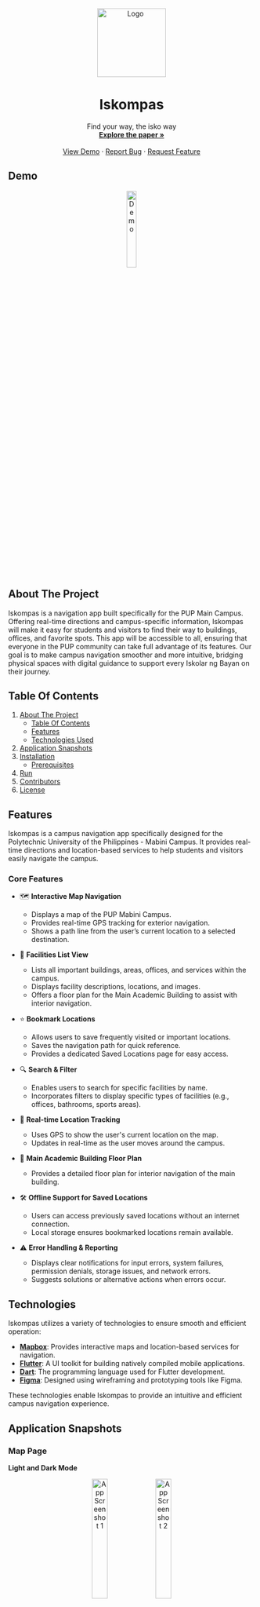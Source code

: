 <a id="readme-top"></a>

<!-- PROJECT LOGO -->
<br />
<div align="center">
  <a href="https://github.com/krislette/iskompas">
    <img src="https://github.com/user-attachments/assets/b94e5ac8-0e8d-4931-a834-6109b861cd6b" alt="Logo" width="140" height="140">
  </a>

  <h1 align="center">Iskompas</h1>
  <p align="center">
    Find your way, the isko way
    <br />
    <a href="https://drive.google.com/file/d/1JgwW8XNOogMiq1dx4NPJ74zv5r1D4Deo/view?usp=sharing"><strong>Explore the paper »</strong></a>
    <br />
    <br />
    <a href="#demo">View Demo</a>
    ·
    <a href="https://github.com/krislette/iskompas/issues">Report Bug</a>
    ·
    <a href="https://github.com/krislette/iskompas/issues">Request Feature</a>
  </p>
</div>

<!-- PROJECT DEMO -->
## Demo
<div align="center">
  <img src="https://github.com/user-attachments/assets/6f3e3657-7861-4d8f-86ce-6330ed4a910c" alt="Demo" width="20%">
</div>

<!-- ABOUT THE PROJECT -->
## About The Project

Iskompas is a navigation app built specifically for the PUP Main Campus. Offering real-time directions and campus-specific information, Iskompas will make it easy for students and visitors to find their way to buildings, offices, and favorite spots. This app will be accessible to all, ensuring that everyone in the PUP community can take full advantage of its features. Our goal is to make campus navigation smoother and more intuitive, bridging physical spaces with digital guidance to support every Iskolar ng Bayan on their journey.

<!-- TABLE OF CONTENTS -->
## Table Of Contents
<ol>
  <li>
    <a href="#about-the-project">About The Project</a>
    <ul>
      <li><a href="#table-of-contents">Table Of Contents</a></li>
      <li><a href="#features">Features</a></li>
      <li><a href="#technologies">Technologies Used</a></li>
    </ul>
  </li>
  <li>
    <a href="#application-snapshots">Application Snapshots</a>
  </li>
  <li>
    <a href="#installation">Installation</a>
    <ul>
      <li><a href="#prerequisites">Prerequisites</a></li>
    </ul>
  </li>
  <li>
    <a href="#run">Run</a>
  </li>
  <li>
    <a href="#contributors">Contributors</a>
  </li>
  <li>
    <a href="#license">License</a>
  </li>
</ol> 

## Features

Iskompas is a campus navigation app specifically designed for the Polytechnic University of the Philippines - Mabini Campus. It provides real-time directions and location-based services to help students and visitors easily navigate the campus.

### Core Features

- 🗺️ **Interactive Map Navigation**
  - Displays a map of the PUP Mabini Campus.
  - Provides real-time GPS tracking for exterior navigation.
  - Shows a path line from the user’s current location to a selected destination.

- 📌 **Facilities List View**
  - Lists all important buildings, areas, offices, and services within the campus.
  - Displays facility descriptions, locations, and images.
  - Offers a floor plan for the Main Academic Building to assist with interior navigation.

- ⭐ **Bookmark Locations**
  - Allows users to save frequently visited or important locations.
  - Saves the navigation path for quick reference.
  - Provides a dedicated Saved Locations page for easy access.

- 🔍 **Search & Filter**
  - Enables users to search for specific facilities by name.
  - Incorporates filters to display specific types of facilities (e.g., offices, bathrooms, sports areas).
  
- 📍 **Real-time Location Tracking**
  - Uses GPS to show the user's current location on the map.
  - Updates in real-time as the user moves around the campus.

- 🏫 **Main Academic Building Floor Plan**
  - Provides a detailed floor plan for interior navigation of the main building.

- 🛠 **Offline Support for Saved Locations**
  - Users can access previously saved locations without an internet connection.
  - Local storage ensures bookmarked locations remain available.

- ⚠ **Error Handling & Reporting**
  - Displays clear notifications for input errors, system failures, permission denials, storage issues, and network errors.
  - Suggests solutions or alternative actions when errors occur.

<!-- TECHNOLOGIES USED -->
## Technologies

Iskompas utilizes a variety of technologies to ensure smooth and efficient operation:

- **[Mapbox](https://www.mapbox.com/)**: Provides interactive maps and location-based services for navigation.
- **[Flutter](https://flutter.dev/)**: A UI toolkit for building natively compiled mobile applications.
- **[Dart](https://dart.dev/)**: The programming language used for Flutter development.
- **[Figma](https://www.figma.com/)**: Designed using wireframing and prototyping tools like Figma.

These technologies enable Iskompas to provide an intuitive and efficient campus navigation experience. 

<!-- APPLICATION SNAPSHOTS -->
## Application Snapshots
### Map Page
**Light and Dark Mode**
<p align="center">
  <img src="https://github.com/user-attachments/assets/50d6b79f-e8c8-48cd-8ada-cd4d3208d8ce" alt="App Screenshot 1" width="25%">
  <img src="https://github.com/user-attachments/assets/885e8e3e-d41c-4189-9373-6c15216c3d17" alt="App Screenshot 2" width="25%">
</p>

### Pins
**Light Mode**
<p align="center">
  <img src="https://github.com/user-attachments/assets/10e80b74-34ee-494a-a706-6b9e38a58c35" alt="App Screenshot 3" width="15%">
  <img src="https://github.com/user-attachments/assets/5690a17d-b624-44a4-9742-eeab76a81400" alt="App Screenshot 4" width="15%">
  <img src="https://github.com/user-attachments/assets/1affda42-fe0f-49e7-ac32-a9c9fb822726" alt="App Screenshot 5" width="15%">
  <img src="https://github.com/user-attachments/assets/0ef08aad-514b-4013-9239-b455449d6b39" alt="App Screenshot 6" width="15%">
  <img src="https://github.com/user-attachments/assets/abee38b6-b648-4474-9646-a8e7e5ff3f77" alt="App Screenshot 7" width="15%">
</p>

**Dark Mode**
<p align="center"> 
  <img src="https://github.com/user-attachments/assets/52a6758b-be1c-41b7-8c67-1effb04773b3" alt="App Screenshot 8" width="15%">
  <img src="https://github.com/user-attachments/assets/f1f84be0-fa26-4abc-a617-596df8674a8b" alt="App Screenshot 9" width="15%">
  <img src="https://github.com/user-attachments/assets/5290eb3a-3447-4b45-b342-5b3dc05c0d42" alt="App Screenshot 10" width="15%">
  <img src="https://github.com/user-attachments/assets/54d6dc35-a80a-490e-b840-3099c43a1adf" alt="App Screenshot 11" width="15%">
  <img src="https://github.com/user-attachments/assets/7e054939-a6a6-4f31-8df0-93f858633672" alt="App Screenshot 12" width="15%">
</p>

### Search Location in Map Page
<p align="center">
  <img src="https://github.com/user-attachments/assets/ffaa2144-420c-411b-842a-12183b88ac3f" alt="App Screenshot 13" width="25%">
</p>

### Turn-by-turn Navigation
<p align="center">
  <img src="https://github.com/user-attachments/assets/f16e3653-6360-4be5-862a-bc177a019b1b" alt="App Screenshot 14" width="25%">
  <img src="https://github.com/user-attachments/assets/2b6c0c0b-107f-4cdd-8151-3941bfb57711" alt="App Screenshot 15" width="25%">
</p>

### Save Page
<p align="center">
  <img src="https://github.com/user-attachments/assets/64d343b9-d907-4187-a9b7-8851aa67fa48" alt="App Screenshot 16" width="25%">
  <img src="https://github.com/user-attachments/assets/a9e66ecd-e1a8-4181-811e-c108cf5be3d7" alt="App Screenshot 17" width="25%">
</p>

### Facilities Page
<p align="center"> 
  <img src="https://github.com/user-attachments/assets/fdfb2d30-0726-4881-9ba5-1963813d0b30" alt="App Screenshot 18" width="25%">
  <img src="https://github.com/user-attachments/assets/a4c9fb3f-623e-4008-9006-e42ffd1e84d1" alt="App Screenshot 19" width="25%">
</p>

**Floor Plan**
<p align="center"> 
  <img src="https://github.com/user-attachments/assets/fdfb2d30-0726-4881-9ba5-1963813d0b30" alt="App Screenshot 20" width="25%">
  <img src="https://github.com/user-attachments/assets/ac741a07-1fba-4c8b-b425-1b2f19d49f32" alt="App Screenshot 21" width="25%">
</p>

<!-- INSTALLATION -->
## Installation
### Prerequisites

Before running the application, ensure you have the following installed on your system:

- **[Flutter](https://flutter.dev/docs/get-started/install)** (Latest stable version)
- **[Dart](https://dart.dev/get-dart)** (Included with Flutter)
- **[Android Studio](https://developer.android.com/studio)** (For Android development)
- **[Android SDK](https://developer.android.com/studio/releases/sdk-tools)** (Installed via Android Studio)
- **[Visual Studio Code (VS Code)](https://code.visualstudio.com/)** (Optional but recommended for Flutter development)
- **Device Emulator** (or a physical device with USB debugging enabled)

### Setup
1. Clone the repository:
```
git clone https://github.com/yourusername/your-repo.git
```
2. Navigate to the project directory:
```
cd your-project-folder
```
3. Open the code in visual studio code:
```
code .
```
4. Run this to download all dependencies listed on ```pubspec.yaml```:
```
flutter pub get
```
<br>
Ensure you have the following files in your project directory:

5. **`.env` File**:  
   Create a `.env` file in the root of your project and add the following line:
   ```
   ACCESS_TOKEN=<your-access-token>
   ```
   Replace ```<your-access-token>``` with your actual Mapbox access token.

6. ```nodes.geojson``` File: <br>
Ensure you have a ```nodes.geojson``` file in your project directory. This file should contain your dataset from Mapbox in ```GeoJSON format```.



#### Optional

1. Add the following code to your shell configuration file (e.g., ```~/.bashrc```, ```~/.zshrc```, etc.):
```
runflutter() {
    if [ -z "$1" ]; then
        echo "Usage: runflutter <device-name>"
        return 1
    fi
    flutter run -d "$1" | grep -v -e 'updateAcquireFence' -e 'err open mi_exception_log' -e 'err write to mi_exception_log' -e 'QueueBuffer time out'
}
```
2. Save the file and reload your shell configuration:
```
source ~/.bashrc  # or source ~/.zshrc
```
3. The ```runflutter``` command in your terminal will later be used in running the application.

<!-- PHONE SETUP -->
### Phone Setup

If you're going to use an **emulator** instead of a physical phone to run the app, you can **skip** this section. However, if you want to use a **physical phone**, follow the steps below to configure your device.

#### Step 1: Enable Developer Options and USB Debugging
1. Watch this video to learn how to enable **Developer Options** on your phone:  
   [How to Enable Developer Options on Android](https://youtu.be/zu9oCE9N8H0?si=aNqJr9S2lwZdXRNF).
2. Once Developer Options is enabled, locate **USB Debugging** and turn it on.
3. Near the USB Debugging option, find **Wireless Debugging** and turn it on as well.

#### Step 2: Pair Your Device with Your Laptop/PC
To pair your device with your development machine:
1. Open **Android Studio**.
2. Click the **Wi-Fi icon** (or go to the **Device Manager**) to view available connections.
3. Pair your device using one of the following methods:
   - **QR Code**: Click "Pair using QR Code" on your phone and scan the QR code displayed in Android Studio.
   - **Pairing Code**: Click "Pair using Pairing Code" and enter the code displayed on your phone.

#### Step 3: Verify Connection
- Once paired, your phone will show a notification confirming it is connected to **Wireless Debugging**.
- If the connection is successful, you can proceed to the next steps in your development workflow.

---

**Note**: Ensure your phone and laptop/PC are on the same Wi-Fi network for Wireless Debugging to work properly.
   
<!-- HOW TO RUN THE PROGRAM -->
##  Run

### Step 1: List Connected Devices
To get a list of all connected devices, run the following command in your terminal:
```
flutter devices
```
An output like this will appear:
```
Found 3 connected devices:
  Windows (desktop) • windows • windows-x64    • Microsoft Windows [Version 10.0.26100.2894]
  Chrome (web)      • chrome  • web-javascript • Google Chrome 132.0.6834.160
  Edge (web)        • edge    • web-javascript • Microsoft Edge 132.0.2957.127

Found 1 wirelessly connected device:
  M2101K6G (mobile) • adb-de63fc98-IyvXZg._adb-tls-connect._tcp • android-arm64 • Android 13 (API 33)
```
Copy the phone ID (e.g., ```adb-de63fc98-IyvXZg._adb-tls-connect._tcp```) from the output.

### Step 2: Run the App
There are three ways to run the app:

#### Option 1: Automated Process (Recommended)
If you’ve automated the process using the ```runflutter``` function, simply type:
```
runflutter <phone-id>
```
Example: 
```
runflutter adb-de63fc98-IyvXZg._adb-tls-connect._tcp
```

#### Option 2: Manual Process
If you didn’t set up the automation, use the following command:
```
flutter run -d <phone-id> | grep -v -e 'updateAcquireFence' -e 'err open mi_exception_log' -e 'err write to mi_exception_log' -e 'QueueBuffer time out'
```

#### Option 3: Using an Emulator
If you’re using an emulator:
1. Open the cloned project in **Android Studio**.
2. Set up and start an emulator from the **Device Manager**.
3. Click the **Run** button in Android Studio to launch the app on the emulator.

### Step 3: Wait for the App to Run
Once you’ve entered the command or clicked the Run button in Android Studio, wait for the app to build and launch on your device or emulator.

<!-- Contributor's Table -->
## Contributors
  <table style="width: 100%; text-align: center;">
    <thead>
      <tr>
        <th>Name</th>
        <th>Avatar</th>
        <th>GitHub</th>
        <th>Contributions</th>
      </tr>
    </thead>
    <tbody>
      <tr>
        <td>Acelle Krislette Rosales</td>
        <td><img src="https://github.com/user-attachments/assets/7594b3dd-67b6-4e8b-9337-6282f9040d72" alt="" style="border-radius: 50%; width: 50px;"></td>
        <td><a href="https://github.com/krislette">krislette</a></td>
        <td><b>Lead Developer</b>, <b>Fullstack Developer</b>: Acelle is responsible for overseeing the entire code production process. She created and set up the repository environment
          with a well-structured development workflow. She optimized the facilities page by implementing a search widget, enabling GPS location fetching, and preloading map data on the main interface. 
          Furthermore, she filtered annotations with pop-ups, developed turn-by-turn navigation, and enhanced map features, including pathfinding and theming. 
          She also implemented a functional search button for the map and made various optimizations. Acelle 
          contributed by adding nodes and serves as the main code reviewer for the application, ensuring code quality and consistency.
        </td>
      </tr>
      <tr>
        <td>Regina Bonifacio</td>
        <td><img src="https://github.com/user-attachments/assets/22c18520-6053-4909-afda-bc1d0e9355ff" alt="" style="border-radius: 50%; width: 50px;"></td>
        <td><a href="https://github.com/feiryrej">feiryrej</a></td>
        <td><b>Frontend Developer</b>, <b>UI/UX Designer</b>: Regina is responsible for designing the initial UI of the application, ensuring a visually appealing and functional user experience. 
          She developed the facility's page, implementing both the search functionality and floor plan integration. She also integrated the carousel feature on the save page and implemented 
          a component-based search bar across all pages. She also designed and developed the navbar, added nodes, and assembled the necessary data for the application. 
          As the frontend developer, Regina oversees the code structure and ensures the application's overall appearance aligns with the design vision.</td>
      </tr>
      <tr>
        <td>Duane Kyros Marzan</td>
        <td><img src="https://github.com/user-attachments/assets/6ccefe73-31fd-45c4-92ab-58ebd24191f0" alt="" style="border-radius: 50%; width: 50px;"></td>
        <td><a href="https://github.com/kyrariii">kyrariii</a></td>
        <td><b>UI/UX Designer</b>, <b>Data Gatherer</b>: Kyros is responsible for adding nodes throughout the campus map in Mapbox, collecting photos of facilities, and designing floor plans 
          for the main building. He also configured the text animation for the splash screen, assisted in designing the app’s wireframe, and designed the pin icons for facility types.
        </td>
      </tr>
      <tr>
        <td>Syruz Ken Domingo</td>
        <td><img src="https://github.com/user-attachments/assets/4dd666cf-b96d-4d92-bebf-9ea4efcd94ee" alt="" style="border-radius: 50%; width: 50px;"></td>
        <td><a href="https://github.com/sykeruzn">sykeruzn</a></td>
        <td><b>Project Manager</b>, <b>Data Gatherer</b>: Syke is responsible for adding thousands of nodes to the campus map in Mapbox, collecting and compiling facility photos and information, 
          and designing the floor plans of the main building. Additionally, he configured the compass logo animation for the splash screen and 
          finalized the functional specifications document by completing its content and proofreading for accuracy.
        </td>
      </tr>
    </tbody>
  </table>
</section>

## License

Distributed under the [Creative Commons Attribution-NoDerivatives 4.0 International](https://github.com/vitorsr/cc/blob/master/CC-BY-ND-4.0.md) License. See [LICENSE](LICENSE) for more information.

<p align="right">[<a href="#readme-top">Back to top</a>]</p>
